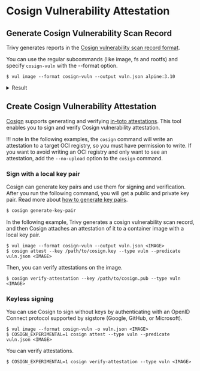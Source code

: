 # Cosign Vulnerability Attestation

## Generate Cosign Vulnerability Scan Record

Trivy generates reports in the [Cosign vulnerability scan record format][vuln-attest-spec].

You can use the regular subcommands (like image, fs and rootfs) and specify `cosign-vuln` with the --format option.

```
$ vul image --format cosign-vuln --output vuln.json alpine:3.10
```

<details>
<summary>Result</summary>

```json
{
  "invocation": {
    "parameters": null,
    "uri": "",
    "event_id": "",
    "builder.id": ""
  },
  "scanner": {
    "uri": "pkg:github/khulnasoft-lab/vul@v0.30.1-8-gf9cb8a28",
    "version": "v0.30.1-8-gf9cb8a28",
    "db": {
      "uri": "",
      "version": ""
    },
    "result": {
      "SchemaVersion": 2,
      "ArtifactName": "alpine:3.10",
      "ArtifactType": "container_image",
      "Metadata": {
        "OS": {
          "Family": "alpine",
          "Name": "3.10.9",
          "EOSL": true
        },
        "ImageID": "sha256:e7b300aee9f9bf3433d32bc9305bfdd22183beb59d933b48d77ab56ba53a197a",
        "DiffIDs": [
          "sha256:9fb3aa2f8b8023a4bebbf92aa567caf88e38e969ada9f0ac12643b2847391635"
        ],
        "RepoTags": [
          "alpine:3.10"
        ],
        "RepoDigests": [
          "alpine@sha256:451eee8bedcb2f029756dc3e9d73bab0e7943c1ac55cff3a4861c52a0fdd3e98"
        ],
        "ImageConfig": {
          "architecture": "amd64",
          "container": "fdb7e80e3339e8d0599282e606c907aa5881ee4c668a68136119e6dfac6ce3a4",
          "created": "2021-04-14T19:20:05.338397761Z",
          "docker_version": "19.03.12",
          "history": [
            {
              "created": "2021-04-14T19:20:04.987219124Z",
              "created_by": "/bin/sh -c #(nop) ADD file:c5377eaa926bf412dd8d4a08b0a1f2399cfd708743533b0aa03b53d14cb4bb4e in / "
            },
            {
              "created": "2021-04-14T19:20:05.338397761Z",
              "created_by": "/bin/sh -c #(nop)  CMD [\"/bin/sh\"]",
              "empty_layer": true
            }
          ],
          "os": "linux",
          "rootfs": {
            "type": "layers",
            "diff_ids": [
              "sha256:9fb3aa2f8b8023a4bebbf92aa567caf88e38e969ada9f0ac12643b2847391635"
            ]
          },
          "config": {
            "Cmd": [
              "/bin/sh"
            ],
            "Env": [
              "PATH=/usr/local/sbin:/usr/local/bin:/usr/sbin:/usr/bin:/sbin:/bin"
            ],
            "Image": "sha256:eb2080c455e94c22ae35b3aef9e078c492a00795412e026e4d6b41ef64bc7dd8"
          }
        }
      },
      "Results": [
        {
          "Target": "alpine:3.10 (alpine 3.10.9)",
          "Class": "os-pkgs",
          "Type": "alpine",
          "Vulnerabilities": [
            {
              "VulnerabilityID": "CVE-2021-36159",
              "PkgName": "apk-tools",
              "InstalledVersion": "2.10.6-r0",
              "FixedVersion": "2.10.7-r0",
              "Layer": {
                "Digest": "sha256:396c31837116ac290458afcb928f68b6cc1c7bdd6963fc72f52f365a2a89c1b5",
                "DiffID": "sha256:9fb3aa2f8b8023a4bebbf92aa567caf88e38e969ada9f0ac12643b2847391635"
              },
              "SeveritySource": "nvd",
              "PrimaryURL": "https://avd.aquasec.com/nvd/cve-2021-36159",
              "DataSource": {
                "ID": "alpine",
                "Name": "Alpine Secdb",
                "URL": "https://secdb.alpinelinux.org/"
              },
              "Description": "libfetch before 2021-07-26, as used in apk-tools, xbps, and other products, mishandles numeric strings for the FTP and HTTP protocols. The FTP passive mode implementation allows an out-of-bounds read because strtol is used to parse the relevant numbers into address bytes. It does not check if the line ends prematurely. If it does, the for-loop condition checks for the '\\0' terminator one byte too late.",
              "Severity": "CRITICAL",
              "CweIDs": [
                "CWE-125"
              ],
              "CVSS": {
                "nvd": {
                  "V2Vector": "AV:N/AC:L/Au:N/C:P/I:N/A:P",
                  "V3Vector": "CVSS:3.1/AV:N/AC:L/PR:N/UI:N/S:U/C:H/I:N/A:H",
                  "V2Score": 6.4,
                  "V3Score": 9.1
                }
              },
              "References": [
                "https://github.com/freebsd/freebsd-src/commits/main/lib/libfetch",
                "https://gitlab.alpinelinux.org/alpine/apk-tools/-/issues/10749",
                "https://lists.apache.org/thread.html/r61db8e7dcb56dc000a5387a88f7a473bacec5ee01b9ff3f55308aacc@%3Cdev.kafka.apache.org%3E",
                "https://lists.apache.org/thread.html/r61db8e7dcb56dc000a5387a88f7a473bacec5ee01b9ff3f55308aacc@%3Cusers.kafka.apache.org%3E",
                "https://lists.apache.org/thread.html/rbf4ce74b0d1fa9810dec50ba3ace0caeea677af7c27a97111c06ccb7@%3Cdev.kafka.apache.org%3E",
                "https://lists.apache.org/thread.html/rbf4ce74b0d1fa9810dec50ba3ace0caeea677af7c27a97111c06ccb7@%3Cusers.kafka.apache.org%3E"
              ],
              "PublishedDate": "2021-08-03T14:15:00Z",
              "LastModifiedDate": "2021-10-18T12:19:00Z"
            }
          ]
        }
      ]
    }
  },
  "metadata": {
    "scanStartedOn": "2022-07-24T17:14:04.864682+09:00",
    "scanFinishedOn": "2022-07-24T17:14:04.864682+09:00"
  }
}
```

</details>

## Create Cosign Vulnerability Attestation

[Cosign](https://github.com/sigstore/cosign) supports generating and verifying [in-toto attestations](https://github.com/in-toto/attestation). This tool enables you to sign and verify Cosign vulnerability attestation.

!!! note
    In the following examples, the `cosign` command will write an attestation to a target OCI registry, so you must have permission to write.
    If you want to avoid writing an OCI registry and only want to see an attestation, add the `--no-upload` option to the `cosign` command.


### Sign with a local key pair

Cosign can generate key pairs and use them for signing and verification. After you run the following command, you will get a public and private key pair. Read more about [how to generate key pairs](https://docs.sigstore.dev/cosign/key-generation).

```bash
$ cosign generate-key-pair
```

In the following example, Trivy generates a cosign vulnerability scan record, and then Cosign attaches an attestation of it to a container image with a local key pair.

```
$ vul image --format cosign-vuln --output vuln.json <IMAGE>
$ cosign attest --key /path/to/cosign.key --type vuln --predicate vuln.json <IMAGE>
```

Then, you can verify attestations on the image.

```
$ cosign verify-attestation --key /path/to/cosign.pub --type vuln <IMAGE>
```

### Keyless signing

You can use Cosign to sign without keys by authenticating with an OpenID Connect protocol supported by sigstore (Google, GitHub, or Microsoft).

```
$ vul image --format cosign-vuln -o vuln.json <IMAGE>
$ COSIGN_EXPERIMENTAL=1 cosign attest --type vuln --predicate vuln.json <IMAGE>
```

You can verify attestations.

```
$ COSIGN_EXPERIMENTAL=1 cosign verify-attestation --type vuln <IMAGE>
```

[vuln-attest-spec]: https://github.com/sigstore/cosign/blob/95b74db89941e8ec85e768f639efd4d948db06cd/specs/COSIGN_VULN_ATTESTATION_SPEC.md